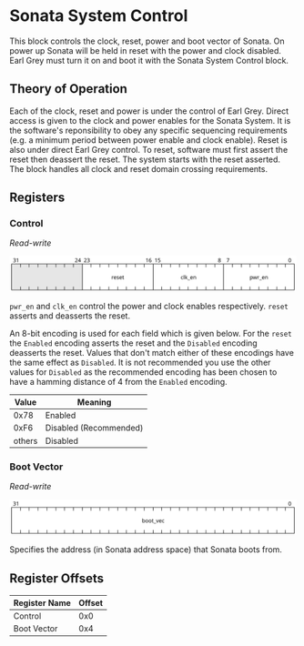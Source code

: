 # Sonata System Control

This block controls the clock, reset, power and boot vector of Sonata.
On power up Sonata will be held in reset with the power and clock disabled.
Earl Grey must turn it on and boot it with the Sonata System Control block.

## Theory of Operation

Each of the clock, reset and power is under the control of Earl Grey.
Direct access is given to the clock and power enables for the Sonata System.
It is the software's reponsibility to obey any specific sequencing requirements (e.g. a minimum period between power enable and clock enable).
Reset is also under direct Earl Grey control.
To reset, software must first assert the reset then deassert the reset.
The system starts with the reset asserted.
The block handles all clock and reset domain crossing requirements.

## Registers

### Control

*Read-write*

<p align="center"><img src="images/sonata_system_control_register.svg" width="800"></p>

`pwr_en` and `clk_en` control the power and clock enables respectively.
`reset` asserts and deasserts the reset.

An 8-bit encoding is used for each field which is given below.
For the `reset` the `Enabled` encoding asserts the reset and the `Disabled` encoding deasserts the reset.
Values that don't match either of these encodings have the same effect as `Disabled`.
It is not recommended you use the other values for `Disabled` as the recommended encoding has been chosen to have a hamming distance of 4 from the `Enabled` encoding.

| Value   | Meaning                |
| ------- | ---------------------- |
| 0x78    | Enabled                |
| 0xF6    | Disabled (Recommended) |
| others  | Disabled               |



### Boot Vector

*Read-write*

<p align="center"><img src="images/sonata_system_boot_vector_register.svg" width="800"></p>

Specifies the address (in Sonata address space) that Sonata boots from.

## Register Offsets

| Register Name | Offset |
| ------------- | ------ |
| Control       | 0x0    |
| Boot Vector   | 0x4    |

